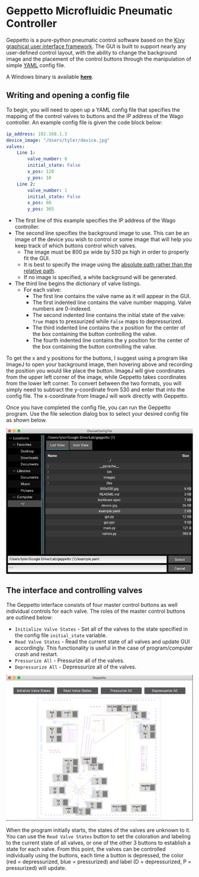 # Geppetto Microfluidic Pneumatic Controller

Geppetto is a pure-python pneumatic control software based on the [Kivy graphical user interface framework](https://kivy.org/). The GUI is built to support nearly any user-defined control layout, with the ability to change the background image and the placement of the control buttons through the manipulation of simple [YAML](http://www.yaml.org) config file.

A Windows binary is available [**here**](https://github.com/FordyceLab/geppetto/releases/download/v1.0/Geppetto.exe).

## Writing and opening a config file

To begin, you will need to open up a YAML config file that specifies the mapping of the control valves to buttons and the IP address of the Wago controller. An example config file is given the code block below:

```yaml
ip_address: 192.168.1.3
device_image: "/Users/tyler/device.jpg"
valves:
    Line 1:
        valve_number: 0
        initial_state: False
        x_pos: 120
        y_pos: 10
    Line 2:
        valve_number: 1
        initial_state: False
        x_pos: 60
        y_pos: 365
```

- The first line of this example specifies the IP address of the Wago controller.
- The second line specifies the background image to use. This can be an image of the device you wish to control or some image that will help you keep track of which buttons control which valves.
    - The image must be 800 px wide by 530 px high in order to properly fit the GUI.
    - It is best to specify the image using the [absolute path rather than the relative path](http://www.linuxnix.com/abslute-path-vs-relative-path-in-linuxunix/).
    - If no image is specified, a white background will be generated.
- The third line begins the dictionary of valve listings.
    - For each valve:
        - The first line contains the valve name as it will appear in the GUI.
        - The first indented line contains the valve number mapping. Valve numbers are 0-indexed.
        - The second indented line contains the initial state of the valve: `True` maps to pressurized while `False` maps to depressurized.
        - The third indented line contains the x position for the center of the box containing the button controlling the valve.
        - The fourth indented line contains the y position for the center of the box containing the button controlling the valve.

To get the x and y positions for the buttons, I suggest using a program like ImageJ to open your background image, then hovering above and recording the position you would like place the button. ImageJ will give coordinates from the upper left corner of the image, while Geppetto takes coordinates from the lower left corner. To convert between the two formats, you will simply need to subtract the y-coordinate from 530 and enter that into the config file. The x-coordinate from ImageJ will work directly with Geppetto.

Once you have completed the config file, you can run the Geppetto program. Use the file selection dialog box to select your desired config file as shown below.

![Config file dialog box](./images/FileDialog.png)

## The interface and controlling valves

The Geppetto interface consists of four master control buttons as well individual controls for each valve. The roles of the master control buttons are outlined below:

- `Initialize Valve States` - Set all of the valves to the state specified in the config file  `initial_state` variable.
- `Read Valve States` - Read the current state of all valves and update GUI accordingly. This functionality is useful in the case of program/computer crash and restart.
- `Pressurize All` - Pressurize all of the valves.
- `Depressurize All` - Depressurize all of the valves.

![Main GUI](./images/MainGUI.png)

 When the program initially starts, the states of the valves are unknown to it. You can use the `Read Valve States` button to set the coloration and labeling to the current state of all valves, or one of the other 3 buttons to establish a state for each valve. From this point, the valves can be controlled individually using the buttons, each time a button is depressed, the color (red = depressurized, blue = pressurized) and label (D = depressurized, P = pressurized) will update. 
